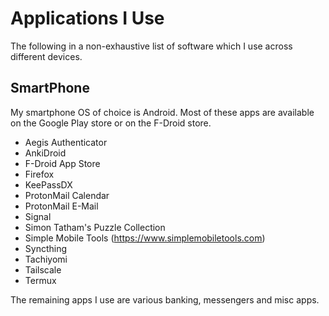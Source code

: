 # Applications I Use

The following in a non-exhaustive list of software which I use across
different devices.

## SmartPhone

My smartphone OS of choice is Android. Most of these apps are available on the
Google Play store or on the F-Droid store.

 - Aegis Authenticator
 - AnkiDroid
 - F-Droid App Store
 - Firefox
 - KeePassDX
 - ProtonMail Calendar
 - ProtonMail E-Mail
 - Signal
 - Simon Tatham's Puzzle Collection
 - Simple Mobile Tools (https://www.simplemobiletools.com)
 - Syncthing
 - Tachiyomi
 - Tailscale
 - Termux

The remaining apps I use are various banking, messengers and misc apps.

